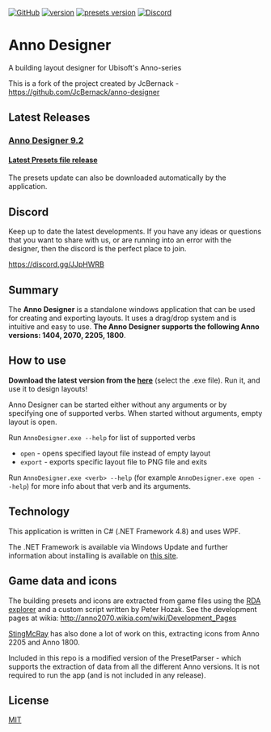 [![GitHub](https://img.shields.io/github/license/AnnoDesigner/anno-designer)](https://github.com/AnnoDesigner/anno-designer/blob/master/LICENSE) [![version](https://img.shields.io/badge/latest--version-9.2-blue)](https://github.com/AnnoDesigner/anno-designer/releases/tag/AnnoDesignerv9.2) [![presets version](https://img.shields.io/badge/presets--version-4.0-blue)](https://github.com/AnnoDesigner/anno-designer/releases/tag/Presetsv4.0) [![Discord](https://img.shields.io/discord/571011757317947406?label=help%2Fdiscord)](https://discord.gg/JJpHWRB)

# Anno Designer

A building layout designer for Ubisoft's Anno-series

This is a fork of the project created by JcBernack - https://github.com/JcBernack/anno-designer

## Latest Releases

### [Anno Designer 9.2](https://github.com/AnnoDesigner/anno-designer/releases/tag/AnnoDesignerv9.2)

#### [Latest Presets file release](https://github.com/AnnoDesigner/anno-designer/releases/tag/Presetsv4.0)

The presets update can also be downloaded automatically by the application.

## Discord

Keep up to date the latest developments. If you have any ideas or questions that you want to share with us, or are running into an error with the designer, then the discord is the perfect place to join.

<https://discord.gg/JJpHWRB>

## Summary

The **Anno Designer** is a standalone windows application that can be used for creating and exporting layouts. It uses a drag/drop system and is intuitive and easy to use. **The Anno Designer supports the following Anno versions: 1404, 2070, 2205, 1800**.

## How to use

**Download the latest version from the [here](https://github.com/AnnoDesigner/anno-designer/releases/tag/AnnoDesignerv9.2)** (select the .exe file). Run it, and use it to design layouts!

Anno Designer can be started either without any arguments or by specifying one of supported verbs. When started without arguments, empty layout is open.

Run `AnnoDesigner.exe --help` for list of supported verbs

- `open` - opens specified layout file instead of empty layout
- `export` - exports specific layout file to PNG file and exits

Run `AnnoDesigner.exe <verb> --help` (for example `AnnoDesigner.exe open --help`) for more info about that verb and its arguments.


## Technology

This application is written in C# (.NET Framework 4.8) and uses WPF.

The .NET Framework is available via Windows Update and further information about installing is available on [this site](https://docs.microsoft.com/en-us/dotnet/framework/install/).

## Game data and icons

The building presets and icons are extracted from game files using the [RDA explorer](https://github.com/lysannschlegel/RDAExplorer)  and a custom script written by Peter Hozak. See the development pages at wikia: <http://anno2070.wikia.com/wiki/Development_Pages>

[StingMcRay](https://github.com/StingMcRay) has also done a lot of work on this, extracting icons from Anno 2205 and Anno 1800.

Included in this repo is a modified version of the PresetParser - which supports the extraction of data from all the different Anno versions. It is not required to run the app (and is not included in any release).

## License

[MIT](https://github.com/AnnoDesigner/anno-designer/blob/master/LICENSE)

